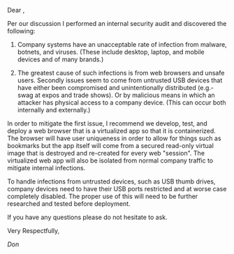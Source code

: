 Dear <IT Administrator>,

Per our discussion I performed an internal security audit and discovered the following:

1) Company systems have an unacceptable rate of infection from malware, botnets, and viruses. (These include desktop, laptop, and mobile devices and of many brands.)

2) The greatest cause of such infections is from web browsers and unsafe users. Secondly issues seem to come from untrusted USB devices that have either been compromised and unintentionally distributed (e.g.- swag at expos and trade shows). Or by malicious means in which an attacker has physical access to a company device. (This can occur both internally and externally.)

In order to mitigate the first issue, I recommend we develop, test, and deploy a web browser that is a virtualized app so that it is containerized. The browser will have user uniqueness in order to allow for things such as bookmarks but the app itself will come from a secured read-only virtual image that is destroyed and re-created for every web "session". The virtualized web app will also be isolated from normal company traffic to mitigate internal infections.

To handle infections from untrusted devices, such as USB thumb drives, company devices need to have their USB ports restricted and at worse case completely disabled. The proper use of this will need to be further researched and tested before deployment.

If you have any questions please do not hesitate to ask.

Very Respectfully,

*Don*